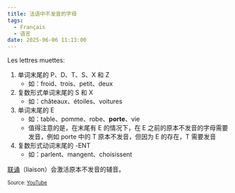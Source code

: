 ```yaml
---
title: 法语中不发音的字母
tags:
  - Français
  - 语言
date: 2025-06-06 11:13:00
---
```


Les lettres muettes:

1. 单词末尾的 P、D、T、S、X 和 Z
   - 如：froid、trois、petit、deux
2. 复数形式单词末尾的 S 和 X
   - 如：châteaux、étoiles、voitures
3. 单词末尾的 E
   - 如：table、pomme、robe、**porte**、vie
   - 值得注意的是，在末尾有 E 的情况下，在 E 之前的原本不发音的字母需要发音，例如 porte 中的 T 原本不发音，但因为 E 的存在，T 需要发音
4. 复数形式动词末尾的 -ENT
   - 如：parlent、mangent、choisissent

[联诵](/cards/liaison/)（liaison）会激活原本不发音的辅音。

<span style="font-size:80%">Source: [YouTube](https://www.youtube.com/watch?v=sSCEoAWw0q4)</span>